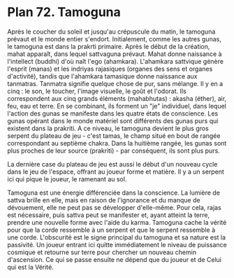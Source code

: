 # Plan 72. Tamoguna

Après le coucher du soleil et jusqu'au crépuscule du matin, le tamoguna prévaut et le monde entier s'endort. Initialement, comme les autres gunas, le tamoguna est dans la prakrti primaire. Après le début de la création, mahat apparaît, dans lequel sattvaguna prévaut. Mahat donne naissance à l'intellect (buddhi) d'où naît l'ego (ahamkara). L'ahamkara sattvique génère l'esprit (manas) et les indriyas rajasiques (organes des sens et organes d'activité), tandis que l'ahamkara tamasique donne naissance aux tanmatras. Tanmatra signifie quelque chose de pur, sans mélange. Il y en a cinq : le son, le toucher, l'image visuelle, le goût et l'odorat. Ils correspondent aux cinq grands éléments (mahabhutas) : akasha (éther), air, feu, eau et terre. En se combinant, ils forment un "je" individuel, dans lequel l'action des gunas se manifeste dans les quatre états de conscience. Les gunas opérant dans le monde matériel sont différents des gunas purs qui existent dans la prakriti. A ce niveau, le tamoguna devient le plus gros serpent du plateau de jeu - c'est tamas, le champ situé en bout de rangée correspondant au septième chakra. Dans la huitième rangée, les gunas sont plus proches de leur source (prakriti) - par conséquent, ils sont plus purs.

La dernière case du plateau de jeu est aussi le début d'un nouveau cycle dans le jeu de l'espace, offrant au joueur forme et matière. Il y a un serpent ici qui pique le joueur, le ramenant au sol.

Tamoguna est une énergie différenciée dans la conscience. La lumière de sattva brille en elle, mais en raison de l'ignorance et du manque de dévouement, elle ne peut pas se développer d'elle-même. Pour cela, rajas est nécessaire, puis sattva peut se manifester et, ayant atteint la terre, prendre une nouvelle forme avec l'aide du karma. Tamoguna cache la vérité pour que la corde ressemble à un serpent et que le serpent ressemble à une corde. L'obscurité est le signe principal du tamoguna et sa nature est la passivité. Un joueur entrant ici quitte immédiatement le niveau de puissance cosmique et retourne sur terre pour chercher un nouveau chemin d'ascension. Ce qui se passe ensuite ne dépend que du joueur et de Celui qui est la Vérité.
